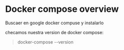 # Docker compose overview

Buscaer en google docker compuse y instalarlo

checamos nuestra version de docker compose:
>docker-compose --version
